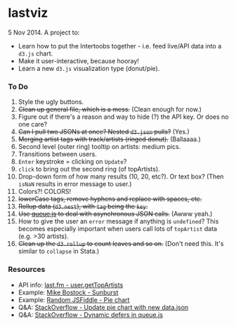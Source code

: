 lastviz
=======

5 Nov 2014. A project to:
* Learn how to put the Intertoobs together - i.e. feed live/API data into a `d3.js` chart.
* Make it user-interactive, because hooray!
* Learn a new `d3.js` visualization type (donut/pie). 

### To Do
1. Style the ugly buttons.
2. ~~Clean up general file, which is a mess.~~ (Clean enough for now.)
3. Figure out if there's a reason and way to hide (?) the API key. Or does no one care?
4. ~~Can I pull two JSONs at once? Nested `d3.json` pulls?~~ (Yes.)
5. ~~Merging artist tags with track/artists (ringed donut).~~ (Ballaaaa.)
6. Second level (outer ring) tooltip on artists: medium pics.
7. Transitions between users.
8. `Enter` keystroke = clicking on `Update`?
9. `click` to bring out the second ring (of topArtists).
10. Drop-down form of how many results (10, 20, etc?). Or text box? (Then `isNaN` results in error message to user.)
11. Colors?! COLORS!
12. ~~lowerCase tags, remove hyphens and replace with spaces, etc.~~
13. ~~Rollup data (`d3.nest`), with `tag` being the `key`.~~ 
14. ~~Use [queue.js](http://bl.ocks.org/mbostock/1696080) to deal with asynchronous JSON calls.~~ (Awww yeah.)
15. How to give the user an `error` message if anything is `undefined`? This becomes especially important when users call lots of `topArtist` data (e.g. >30 artists).
16. ~~Clean up the `d3.rollup` to count leaves and so on.~~ (Don't need this. It's similar to `collapse` in Stata.)


### Resources

* API info: [last.fm - user.getTopArtists](http://www.last.fm/api/show/user.getTopArtists)
* Example: [Mike Bostock - Sunburst](http://bl.ocks.org/mbostock/4063423)
* Example: [Random JSFiddle - Pie chart](http://jsfiddle.net/ragingsquirrel3/qkHK6/)
* Q&A: [StackOverflow - Update pie chart with new data.json](https://stackoverflow.com/questions/19717519/update-d3-pie-chart-with-new-data-json)
* Q&A: [StackOverflow - Dynamic defers in queue.js](https://stackoverflow.com/questions/21687230/dynamically-change-the-number-of-defer-calls-in-queue-js)



